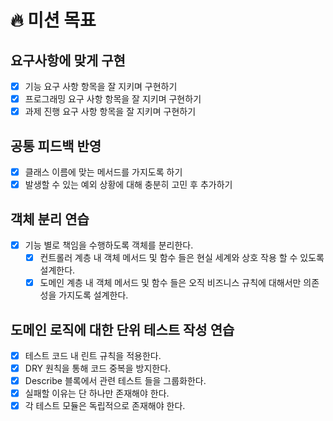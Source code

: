 # 🔥 미션 목표

## 요구사항에 맞게 구현

- [x] 기능 요구 사항 항목을 잘 지키며 구현하기
- [x] 프로그래밍 요구 사항 항목을 잘 지키며 구현하기
- [x] 과제 진행 요구 사항 항목을 잘 지키며 구현하기

## 공통 피드백 반영

- [x] 클래스 이름에 맞는 메서드를 가지도록 하기
- [x] 발생할 수 있는 예외 상황에 대해 충분히 고민 후 추가하기

## 객체 분리 연습

- [x] 기능 별로 책임을 수행하도록 객체를 분리한다.
  - [x] 컨트롤러 계층 내 객체 메서드 및 함수 들은 현실 세계와 상호 작용 할 수 있도록 설계한다.
  - [x] 도메인 계층 내 객체 메서드 및 함수 들은 오직 비즈니스 규칙에 대해서만 의존성을 가지도록 설계한다.

## 도메인 로직에 대한 단위 테스트 작성 연습

- [x] 테스트 코드 내 린트 규칙을 적용한다.
- [x] DRY 원칙을 통해 코드 중복을 방지한다.
- [x] Describe 블록에서 관련 테스트 들을 그룹화한다.
- [x] 실패할 이유는 단 하나만 존재해야 한다.
- [x] 각 테스트 모듈은 독립적으로 존재해야 한다.

